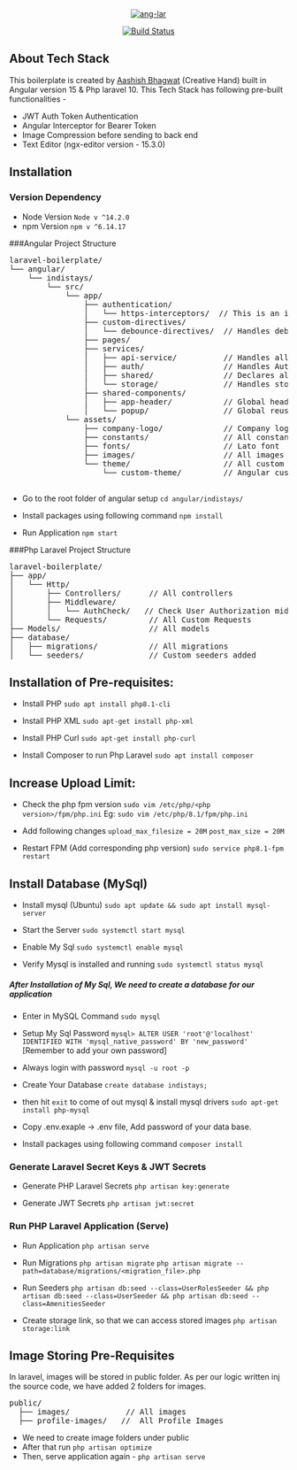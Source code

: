 <div align="center">
<a href="https://imgbb.com/"><img src="https://i.ibb.co/XtFkC4R/ang-lar.png" alt="ang-lar" border="0"></a>
</div>

<p align="center">
<a href="https://github.com/Aashishb4u/indistays-angular-laravel-tech-stack.git"><img src="https://github.com/laravel/framework/workflows/tests/badge.svg" alt="Build Status"></a>
</p>

## About Tech Stack

This boilerplate is created by [Aashish Bhagwat](https://www.instagram.com/aashu.bhagwat) (Creative Hand) built in Angular version 15 & Php laravel 10. This Tech Stack has following pre-built functionalities -

- JWT Auth Token Authentication
- Angular Interceptor for Bearer Token
- Image Compression before sending to back end
- Text Editor (ngx-editor version - 15.3.0)

## Installation

### Version Dependency 

- Node Version `Node v ^14.2.0`
- npm Version `npm v ^6.14.17`

###Angular Project Structure

<pre>
laravel-boilerplate/
└── angular/
    └── indistays/
        └── src/
            └── app/
                ├── authentication/
                │   └── https-interceptors/  // This is an interceptor to handle HTTPS calls
                ├── custom-directives/
                │   └── debounce-directives/  // Handles debounce for search box key-up
                ├── pages/
                ├── services/
                │   ├── api-service/          // Handles all RESTful API calls
                │   ├── auth/                 // Handles Auth Guards
                │   ├── shared/               // Declares all shared variables and functions
                │   └── storage/              // Handles storage services
                ├── shared-components/
                │   ├── app-header/           // Global header in the application
                │   └── popup/                // Global reusable popup
            └── assets/
                ├── company-logo/             // Company logo
                ├── constants/                // All constants used in the application
                ├── fonts/                    // Lato font
                ├── images/                   // All images used in the application
                └── theme/                    // All custom themes for style.scss
                    └── custom-theme/         // Angular custom theme

</pre>

- Go to the root folder of angular setup
  `cd angular/indistays/`

- Install packages using following command 
`npm install`
 
- Run Application
`npm start`
  
###Php Laravel Project Structure

<pre>
laravel-boilerplate/
├── app/
│   └── Http/
│       ├── Controllers/      // All controllers
│       ├── Middleware/
│       │   └── AuthCheck/   // Check User Authorization middleware
│       └── Requests/         // All Custom Requests
├── Models/                   // All models
├── database/
│   ├── migrations/           // All migrations
│   └── seeders/              // Custom seeders added
</pre>


## Installation of Pre-requisites: 

- Install PHP 
`sudo apt install php8.1-cli`

- Install PHP XML
`sudo apt-get install php-xml`

- Install PHP Curl
`sudo apt-get install php-curl`

- Install Composer to run Php Laravel
`sudo apt install composer`

## Increase Upload Limit:

- Check the php fpm version
`sudo vim /etc/php/<php version>/fpm/php.ini`
Eg: `sudo vim /etc/php/8.1/fpm/php.ini`

- Add following changes
`upload_max_filesize = 20M`
`post_max_size = 20M` 

- Restart FPM (Add corresponding php version)
`sudo service php8.1-fpm restart` 

## Install Database (MySql)

- Install mysql (Ubuntu)
`sudo apt update && sudo apt install mysql-server`

- Start the Server
`sudo systemctl start mysql`

- Enable My Sql 
`sudo systemctl enable mysql`

- Verify Mysql is installed and running
`sudo systemctl status mysql`

##### After Installation of My Sql, We need to create a database for our application

- Enter in MySQL Command
`sudo mysql`

- Setup My Sql Password 
`mysql> ALTER USER 'root'@'localhost' IDENTIFIED WITH 'mysql_native_password' BY 'new_password'`
[Remember to add your own password]

- Always login with password
`mysql -u root -p`

- Create Your Database 
`create database indistays;`

- then hit `exit` to come of out mysql & install mysql drivers
`sudo apt-get install php-mysql`

- Copy .env.exaple -> .env file, Add password of your data base.


- Install packages using following command
  `composer install`
  
### Generate Laravel Secret Keys & JWT Secrets 

- Generate PHP Laravel Secrets
    `php artisan key:generate`
    
- Generate JWT Secrets
    `php artisan jwt:secret`
    
### Run PHP Laravel Application (Serve)

- Run Application
  `php artisan serve`
  
- Run Migrations 
    `php artisan migrate`
    `php artisan migrate --path=database/migrations/<migration_file>.php`
  
- Run Seeders
    `php artisan db:seed --class=UserRolesSeeder && php artisan db:seed --class=UserSeeder && php artisan db:seed --class=AmenitiesSeeder`
  
- Create storage link, so that we can access stored images
`php artisan storage:link`

## Image Storing Pre-Requisites

In laravel, images will be stored in public folder. As per our logic written inj the source code, we have added 2 folders for images.
<pre>
public/
  ├── images/            // All images 
  ├── profile-images/   //  All Profile Images
</pre> 
  
- We need to create image folders under public
- After that run `php artisan optimize`
- Then, serve application again - `php artisan serve`



